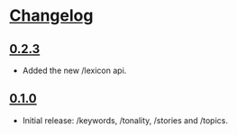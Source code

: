 # [Changelog](https://github.com/dewe/gavagai-python/releases)

## [0.2.3](https://github.com/dewe/gavagai-python/compare/0.1.0...0.2.2)

* Added the new /lexicon api.

## [0.1.0](https://github.com/dewe/gavagai-python/compare/0.1.0...0.1.0)

* Initial release: /keywords, /tonality, /stories and /topics.

